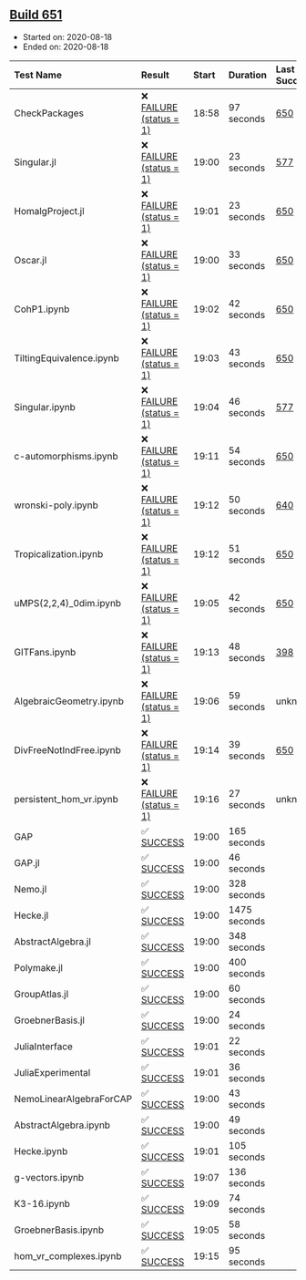 ## [Build 651](https://oscarci.mathematik.uni-kl.de/job/oscar-stable/651/)

* Started on: 2020-08-18
* Ended on: 2020-08-18

| Test Name    | Result | Start | Duration | Last Success | First Failure |
|:-------------|:-------|:------|:---------|:-------------|:--------------|
| CheckPackages | ❌ [FAILURE (status = 1)](https://oscarci.mathematik.uni-kl.de/job/oscar-stable/651/artifact/logs/build-651/CheckPackages.log) | 18:58 | 97 seconds | [650](https://oscarci.mathematik.uni-kl.de/job/oscar-stable/650/) | [651](https://oscarci.mathematik.uni-kl.de/job/oscar-stable/651/) |
| Singular.jl | ❌ [FAILURE (status = 1)](https://oscarci.mathematik.uni-kl.de/job/oscar-stable/651/artifact/logs/build-651/Singular.jl.log) | 19:00 | 23 seconds | [577](https://oscarci.mathematik.uni-kl.de/job/oscar-stable/577/) | [578](https://oscarci.mathematik.uni-kl.de/job/oscar-stable/578/) |
| HomalgProject.jl | ❌ [FAILURE (status = 1)](https://oscarci.mathematik.uni-kl.de/job/oscar-stable/651/artifact/logs/build-651/HomalgProject.jl.log) | 19:01 | 23 seconds | [650](https://oscarci.mathematik.uni-kl.de/job/oscar-stable/650/) | [651](https://oscarci.mathematik.uni-kl.de/job/oscar-stable/651/) |
| Oscar.jl | ❌ [FAILURE (status = 1)](https://oscarci.mathematik.uni-kl.de/job/oscar-stable/651/artifact/logs/build-651/Oscar.jl.log) | 19:00 | 33 seconds | [650](https://oscarci.mathematik.uni-kl.de/job/oscar-stable/650/) | [651](https://oscarci.mathematik.uni-kl.de/job/oscar-stable/651/) |
| CohP1.ipynb | ❌ [FAILURE (status = 1)](https://oscarci.mathematik.uni-kl.de/job/oscar-stable/651/artifact/logs/build-651/CohP1.ipynb.log) | 19:02 | 42 seconds | [650](https://oscarci.mathematik.uni-kl.de/job/oscar-stable/650/) | [651](https://oscarci.mathematik.uni-kl.de/job/oscar-stable/651/) |
| TiltingEquivalence.ipynb | ❌ [FAILURE (status = 1)](https://oscarci.mathematik.uni-kl.de/job/oscar-stable/651/artifact/logs/build-651/TiltingEquivalence.ipynb.log) | 19:03 | 43 seconds | [650](https://oscarci.mathematik.uni-kl.de/job/oscar-stable/650/) | [651](https://oscarci.mathematik.uni-kl.de/job/oscar-stable/651/) |
| Singular.ipynb | ❌ [FAILURE (status = 1)](https://oscarci.mathematik.uni-kl.de/job/oscar-stable/651/artifact/logs/build-651/Singular.ipynb.log) | 19:04 | 46 seconds | [577](https://oscarci.mathematik.uni-kl.de/job/oscar-stable/577/) | [578](https://oscarci.mathematik.uni-kl.de/job/oscar-stable/578/) |
| c-automorphisms.ipynb | ❌ [FAILURE (status = 1)](https://oscarci.mathematik.uni-kl.de/job/oscar-stable/651/artifact/logs/build-651/c-automorphisms.ipynb.log) | 19:11 | 54 seconds | [650](https://oscarci.mathematik.uni-kl.de/job/oscar-stable/650/) | [651](https://oscarci.mathematik.uni-kl.de/job/oscar-stable/651/) |
| wronski-poly.ipynb | ❌ [FAILURE (status = 1)](https://oscarci.mathematik.uni-kl.de/job/oscar-stable/651/artifact/logs/build-651/wronski-poly.ipynb.log) | 19:12 | 50 seconds | [640](https://oscarci.mathematik.uni-kl.de/job/oscar-stable/640/) | [641](https://oscarci.mathematik.uni-kl.de/job/oscar-stable/641/) |
| Tropicalization.ipynb | ❌ [FAILURE (status = 1)](https://oscarci.mathematik.uni-kl.de/job/oscar-stable/651/artifact/logs/build-651/Tropicalization.ipynb.log) | 19:12 | 51 seconds | [650](https://oscarci.mathematik.uni-kl.de/job/oscar-stable/650/) | [651](https://oscarci.mathematik.uni-kl.de/job/oscar-stable/651/) |
| uMPS(2,2,4)_0dim.ipynb | ❌ [FAILURE (status = 1)](https://oscarci.mathematik.uni-kl.de/job/oscar-stable/651/artifact/logs/build-651/uMPS-2-2-4-_0dim.ipynb.log) | 19:05 | 42 seconds | [650](https://oscarci.mathematik.uni-kl.de/job/oscar-stable/650/) | [651](https://oscarci.mathematik.uni-kl.de/job/oscar-stable/651/) |
| GITFans.ipynb | ❌ [FAILURE (status = 1)](https://oscarci.mathematik.uni-kl.de/job/oscar-stable/651/artifact/logs/build-651/GITFans.ipynb.log) | 19:13 | 48 seconds | [398](https://oscarci.mathematik.uni-kl.de/job/oscar-stable/398/) | [399](https://oscarci.mathematik.uni-kl.de/job/oscar-stable/399/) |
| AlgebraicGeometry.ipynb | ❌ [FAILURE (status = 1)](https://oscarci.mathematik.uni-kl.de/job/oscar-stable/651/artifact/logs/build-651/AlgebraicGeometry.ipynb.log) | 19:06 | 59 seconds | unknown | unknown |
| DivFreeNotIndFree.ipynb | ❌ [FAILURE (status = 1)](https://oscarci.mathematik.uni-kl.de/job/oscar-stable/651/artifact/logs/build-651/DivFreeNotIndFree.ipynb.log) | 19:14 | 39 seconds | [650](https://oscarci.mathematik.uni-kl.de/job/oscar-stable/650/) | [651](https://oscarci.mathematik.uni-kl.de/job/oscar-stable/651/) |
| persistent_hom_vr.ipynb | ❌ [FAILURE (status = 1)](https://oscarci.mathematik.uni-kl.de/job/oscar-stable/651/artifact/logs/build-651/persistent_hom_vr.ipynb.log) | 19:16 | 27 seconds | unknown | unknown |
| GAP | ✅ [SUCCESS](https://oscarci.mathematik.uni-kl.de/job/oscar-stable/651/artifact/logs/build-651/GAP.log) | 19:00 | 165 seconds |  |  |
| GAP.jl | ✅ [SUCCESS](https://oscarci.mathematik.uni-kl.de/job/oscar-stable/651/artifact/logs/build-651/GAP.jl.log) | 19:00 | 46 seconds |  |  |
| Nemo.jl | ✅ [SUCCESS](https://oscarci.mathematik.uni-kl.de/job/oscar-stable/651/artifact/logs/build-651/Nemo.jl.log) | 19:00 | 328 seconds |  |  |
| Hecke.jl | ✅ [SUCCESS](https://oscarci.mathematik.uni-kl.de/job/oscar-stable/651/artifact/logs/build-651/Hecke.jl.log) | 19:00 | 1475 seconds |  |  |
| AbstractAlgebra.jl | ✅ [SUCCESS](https://oscarci.mathematik.uni-kl.de/job/oscar-stable/651/artifact/logs/build-651/AbstractAlgebra.jl.log) | 19:00 | 348 seconds |  |  |
| Polymake.jl | ✅ [SUCCESS](https://oscarci.mathematik.uni-kl.de/job/oscar-stable/651/artifact/logs/build-651/Polymake.jl.log) | 19:00 | 400 seconds |  |  |
| GroupAtlas.jl | ✅ [SUCCESS](https://oscarci.mathematik.uni-kl.de/job/oscar-stable/651/artifact/logs/build-651/GroupAtlas.jl.log) | 19:00 | 60 seconds |  |  |
| GroebnerBasis.jl | ✅ [SUCCESS](https://oscarci.mathematik.uni-kl.de/job/oscar-stable/651/artifact/logs/build-651/GroebnerBasis.jl.log) | 19:00 | 24 seconds |  |  |
| JuliaInterface | ✅ [SUCCESS](https://oscarci.mathematik.uni-kl.de/job/oscar-stable/651/artifact/logs/build-651/JuliaInterface.log) | 19:01 | 22 seconds |  |  |
| JuliaExperimental | ✅ [SUCCESS](https://oscarci.mathematik.uni-kl.de/job/oscar-stable/651/artifact/logs/build-651/JuliaExperimental.log) | 19:01 | 36 seconds |  |  |
| NemoLinearAlgebraForCAP | ✅ [SUCCESS](https://oscarci.mathematik.uni-kl.de/job/oscar-stable/651/artifact/logs/build-651/NemoLinearAlgebraForCAP.log) | 19:00 | 43 seconds |  |  |
| AbstractAlgebra.ipynb | ✅ [SUCCESS](https://oscarci.mathematik.uni-kl.de/job/oscar-stable/651/artifact/logs/build-651/AbstractAlgebra.ipynb.log) | 19:00 | 49 seconds |  |  |
| Hecke.ipynb | ✅ [SUCCESS](https://oscarci.mathematik.uni-kl.de/job/oscar-stable/651/artifact/logs/build-651/Hecke.ipynb.log) | 19:01 | 105 seconds |  |  |
| g-vectors.ipynb | ✅ [SUCCESS](https://oscarci.mathematik.uni-kl.de/job/oscar-stable/651/artifact/logs/build-651/g-vectors.ipynb.log) | 19:07 | 136 seconds |  |  |
| K3-16.ipynb | ✅ [SUCCESS](https://oscarci.mathematik.uni-kl.de/job/oscar-stable/651/artifact/logs/build-651/K3-16.ipynb.log) | 19:09 | 74 seconds |  |  |
| GroebnerBasis.ipynb | ✅ [SUCCESS](https://oscarci.mathematik.uni-kl.de/job/oscar-stable/651/artifact/logs/build-651/GroebnerBasis.ipynb.log) | 19:05 | 58 seconds |  |  |
| hom_vr_complexes.ipynb | ✅ [SUCCESS](https://oscarci.mathematik.uni-kl.de/job/oscar-stable/651/artifact/logs/build-651/hom_vr_complexes.ipynb.log) | 19:15 | 95 seconds |  |  |

